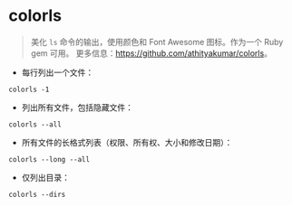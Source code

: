 # colorls

> 美化 `ls` 命令的输出，使用颜色和 Font Awesome 图标。作为一个 Ruby gem 可用。
> 更多信息：<https://github.com/athityakumar/colorls>。

- 每行列出一个文件：

`colorls -1`

- 列出所有文件，包括隐藏文件：

`colorls --all`

- 所有文件的长格式列表（权限、所有权、大小和修改日期）：

`colorls --long --all`

- 仅列出目录：

`colorls --dirs`